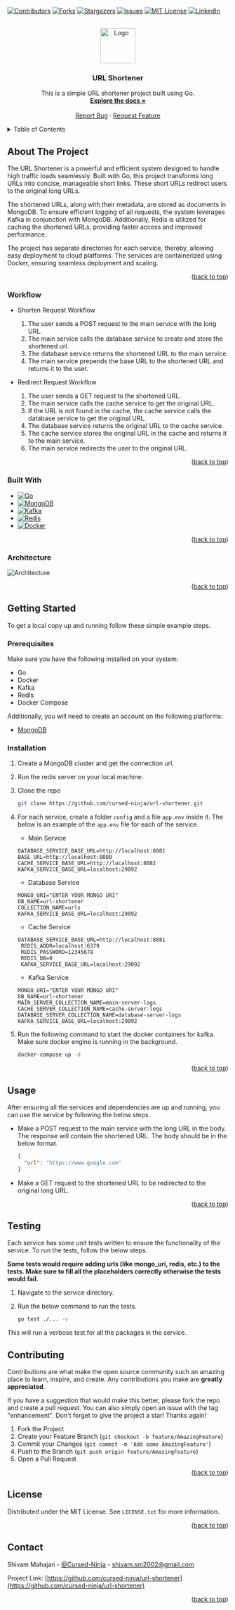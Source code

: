 <!-- Improved compatibility of back to top link: See: https://github.com/othneildrew/Best-README-Template/pull/73 -->

<a name="readme-top"></a>

<!--
*** Thanks for checking out the Best-README-Template. If you have a suggestion
*** that would make this better, please fork the repo and create a pull request
*** or simply open an issue with the tag "enhancement".
*** Don't forget to give the project a star!
*** Thanks again! Now go create something AMAZING! :D
-->

<!-- PROJECT SHIELDS -->
<!--
*** I'm using markdown "reference style" links for readability.
*** Reference links are enclosed in brackets [ ] instead of parentheses ( ).
*** See the bottom of this document for the declaration of the reference variables
*** for contributors-url, forks-url, etc. This is an optional, concise syntax you may use.
*** https://www.markdownguide.org/basic-syntax/#reference-style-links
-->

[![Contributors][contributors-shield]][contributors-url]
[![Forks][forks-shield]][forks-url]
[![Stargazers][stars-shield]][stars-url]
[![Issues][issues-shield]][issues-url]
[![MIT License][license-shield]][license-url]
[![LinkedIn][linkedin-shield]][linkedin-url]

<!-- PROJECT LOGO -->
<br />
<div align="center">
  <a href="https://github.com/cursed-ninja/url-shortener">
    <img src="images/logo.png" alt="Logo" width="80" height="80">
  </a>

<h3 align="center">URL Shortener</h3>

  <p align="center">
    This is a simple URL shortener project built using Go.
    <br />
    <a href="https://github.com/cursed-ninja/url-shortener"><strong>Explore the docs »</strong></a>
    <br />
    <br />
    <a href="https://github.com/cursed-ninja/url-shortener/issues/new?labels=bug&template=bug-report---.md">Report Bug</a>
    ·
    <a href="https://github.com/cursed-ninja/url-shortener/issues/new?labels=enhancement&template=feature-request---.md">Request Feature</a>
  </p>
</div>

<!-- TABLE OF CONTENTS -->
<details>
  <summary>Table of Contents</summary>
  <ol>
    <li>
      <a href="#about-the-project">About The Project</a>
      <ul>
        <li><a href="#workflow">Workflow</a></li>
        <li><a href="#built-with">Built With</a></li>
        <li><a href="#architecture">Architecture</a></li>
      </ul>
    </li>
    <li>
      <a href="#getting-started">Getting Started</a>
      <ul>
        <li><a href="#prerequisites">Prerequisites</a></li>
        <li><a href="#installation">Installation</a></li>
      </ul>
    </li>
    <li><a href="#usage">Usage</a></li>
    <li><a href="#testing">Testing</a></li>
    <li><a href="#contributing">Contributing</a></li>
    <li><a href="#license">License</a></li>
    <li><a href="#contact">Contact</a></li>
  </ol>
</details>

<!-- ABOUT THE PROJECT -->

## About The Project

The URL Shortener is a powerful and efficient system designed to handle high traffic loads seamlessly. Built with Go, this project transforms long URLs into concise, manageable short links. These short URLs redirect users to the original long URLs.

The shortened URLs, along with their metadata, are stored as documents in MongoDB. To ensure efficient logging of all requests, the system leverages Kafka in conjunction with MongoDB. Additionally, Redis is utilized for caching the shortened URLs, providing faster access and improved performance.

The project has separate directories for each service, thereby, allowing easy deployment to cloud platforms. The services are containerized using Docker, ensuring seamless deployment and scaling.

<p align="right">(<a href="#readme-top">back to top</a>)</p>

### Workflow

- Shorten Request Workflow

  1. The user sends a POST request to the main service with the long URL.
  2. The main service calls the database service to create and store the shortened url.
  3. The database service returns the shortened URL to the main service.
  4. The main service prepends the base URL to the shortened URL and returns it to the user.

- Redirect Request Workflow
  1. The user sends a GET request to the shortened URL.
  2. The main service calls the cache service to get the original URL.
  3. If the URL is not found in the cache, the cache service calls the database service to get the original URL.
  4. The database service returns the original URL to the cache service.
  5. The cache service stores the original URL in the cache and returns it to the main service.
  6. The main service redirects the user to the original URL.

<p align="right">(<a href="#readme-top">back to top</a>)</p>

### Built With

- [![Go][GoLang]][GoLang-url]
- [![MongoDB][MongoDB]][MongoDB-url]
- [![Kafka][Kafka]][Kafka-url]
- [![Redis][Redis]][Redis-url]
- [![Docker][Docker]][Docker-url]

<p align="right">(<a href="#readme-top">back to top</a>)</p>

### Architecture

![Architecture][architecture-image]

<p align="right">(<a href="#readme-top">back to top</a>)</p>

<!-- GETTING STARTED -->

## Getting Started

To get a local copy up and running follow these simple example steps.

### Prerequisites

Make sure you have the following installed on your system:

- Go
- Docker
- Kafka
- Redis
- Docker Compose

Additionally, you will need to create an account on the following platforms:

- [MongoDB](https://www.mongodb.com/)

### Installation

1. Create a MongoDB cluster and get the connection url.
2. Run the redis server on your local machine.
3. Clone the repo
   ```sh
   git clone https://github.com/cursed-ninja/url-shortener.git
   ```
4. For each service, create a folder `config` and a file `app.env` inside it. The below is an example of the `app.env` file for each of the service.

   - Main Service

   ```env
   DATABASE_SERVICE_BASE_URL=http://localhost:8081
   BASE_URL=http://localhost:8080
   CACHE_SERVICE_BASE_URL=http://localhost:8082
   KAFKA_SERVICE_BASE_URL=localhost:29092
   ```

   - Database Service

   ```env
   MONGO_URI="ENTER YOUR MONGO URI"
   DB_NAME=url-shortener
   COLLECTION_NAME=urls
   KAFKA_SERVICE_BASE_URL=localhost:29092
   ```

   - Cache Service

   ```env
   DATABASE_SERVICE_BASE_URL=http://localhost:8081
    REDIS_ADDR=localhost:6379
    REDIS_PASSWORD=12345678
    REDIS_DB=0
    KAFKA_SERVICE_BASE_URL=localhost:29092
   ```

   - Kafka Service

   ```env
   MONGO_URI="ENTER YOUR MONGO URI"
   DB_NAME=url-shortener
   MAIN_SERVER_COLLECTION_NAME=main-server-logs
   CACHE_SERVER_COLLECTION_NAME=cache-server-logs
   DATABASE_SERVER_COLLECTION_NAME=database-server-logs
   KAFKA_SERVICE_BASE_URL=localhost:29092
   ```

5. Run the following command to start the docker containers for kafka. Make sure docker engine is running in the background.

   ```sh
   docker-compose up -d
   ```

<p align="right">(<a href="#readme-top">back to top</a>)</p>

<!-- USAGE EXAMPLES -->

## Usage

After ensuring all the services and dependencies are up and running, you can use the service by following the below steps.

- Make a POST request to the main service with the long URL in the body. The response will contain the shortened URL. The body should be in the below format.

  ```json
  {
    "url": "https://www.google.com"
  }
  ```

- Make a GET request to the shortened URL to be redirected to the original long URL.

<p align="right">(<a href="#readme-top">back to top</a>)</p>

<!-- TESTING -->

## Testing

Each service has some unit tests written to ensure the functionality of the service. To run the tests, follow the below steps.

<strong>Some tests would require adding urls (like mongo_uri, redis, etc.) to the tests. Make sure to fill all the placeholders correctly otherwise the tests would fail.</strong>

1. Navigate to the service directory.
2. Run the below command to run the tests.

   ```sh
   go test ./... -v
   ```

This will run a verbose test for all the packages in the service.

<!-- CONTRIBUTING -->

## Contributing

Contributions are what make the open source community such an amazing place to learn, inspire, and create. Any contributions you make are **greatly appreciated**.

If you have a suggestion that would make this better, please fork the repo and create a pull request. You can also simply open an issue with the tag "enhancement".
Don't forget to give the project a star! Thanks again!

1. Fork the Project
2. Create your Feature Branch (`git checkout -b feature/AmazingFeature`)
3. Commit your Changes (`git commit -m 'Add some AmazingFeature'`)
4. Push to the Branch (`git push origin feature/AmazingFeature`)
5. Open a Pull Request

<p align="right">(<a href="#readme-top">back to top</a>)</p>

<!-- LICENSE -->

## License

Distributed under the MIT License. See `LICENSE.txt` for more information.

<p align="right">(<a href="#readme-top">back to top</a>)</p>

<!-- CONTACT -->

## Contact

Shivam Mahajan - [@Cursed-Ninja](https://linkedin.com/in/cursed-ninja) - shivam.sm2002@gmail.com

Project Link: [https://github.com/cursed-ninja/url-shortener](https://github.com/cursed-ninja/url-shortener)

<p align="right">(<a href="#readme-top">back to top</a>)</p>

<!-- MARKDOWN LINKS & IMAGES -->
<!-- https://www.markdownguide.org/basic-syntax/#reference-style-links -->

[contributors-shield]: https://img.shields.io/github/contributors/cursed-ninja/url-shortener.svg?style=for-the-badge
[contributors-url]: https://github.com/cursed-ninja/url-shortener/graphs/contributors
[forks-shield]: https://img.shields.io/github/forks/cursed-ninja/url-shortener.svg?style=for-the-badge
[forks-url]: https://github.com/cursed-ninja/url-shortener/network/members
[stars-shield]: https://img.shields.io/github/stars/cursed-ninja/url-shortener.svg?style=for-the-badge
[stars-url]: https://github.com/cursed-ninja/url-shortener/stargazers
[issues-shield]: https://img.shields.io/github/issues/cursed-ninja/url-shortener.svg?style=for-the-badge
[issues-url]: https://github.com/cursed-ninja/url-shortener/issues
[license-shield]: https://img.shields.io/github/license/cursed-ninja/url-shortener.svg?style=for-the-badge
[license-url]: https://github.com/Cursed-Ninja/url-Shortener/blob/main/LICENSE
[linkedin-shield]: https://img.shields.io/badge/-LinkedIn-black.svg?style=for-the-badge&logo=linkedin&colorB=555
[linkedin-url]: https://linkedin.com/in/cursed-ninja
[GoLang]: https://img.shields.io/badge/Go-00ADD8?style=for-the-badge&logo=go&logoColor=white
[GoLang-url]: https://golang.org/
[MongoDB]: https://img.shields.io/badge/MongoDB-4EA94B?style=for-the-badge&logo=mongodb&logoColor=white
[MongoDB-url]: https://www.mongodb.com/
[Kafka]: https://img.shields.io/badge/Apache%20Kafka-231F20?style=for-the-badge&logo=apachekafka&logoColor=white
[Kafka-url]: https://kafka.apache.org/
[Redis]: https://img.shields.io/badge/Redis-DC382D?style=for-the-badge&logo=redis&logoColor=white
[Redis-url]: https://redis.io/
[Docker]: https://img.shields.io/badge/Docker-2496ED?style=for-the-badge&logo=docker&logoColor=white
[Docker-url]: https://www.docker.com/
[architecture-image]: images/architecture.png
